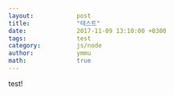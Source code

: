 ```yaml
---
layout:            post
title:             "테스트"
date:              2017-11-09 13:10:00 +0300
tags:              test 
category:          js/node
author:            ymmu
math:              true
---
```



test!
